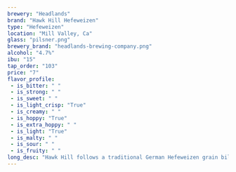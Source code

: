 ```yaml
---
brewery: "Headlands"
brand: "Hawk Hill Hefeweizen"
type: "Hefeweizen"
location: "Mill Valley, Ca"
glass: "pilsner.png"
brewery_brand: "headlands-brewing-company.png"
alcohol: "4.7%"
ibu: "15"
tap_order: "103"
price: "7"
flavor_profile:
 - is_bitter: " "
 - is_strong: " "
 - is_sweet: " "
 - is_light_crisp: "True"
 - is_creamy: " "
 - is_hoppy: "True"
 - is_extra_hoppy: " "
 - is_light: "True"
 - is_malty: " "
 - is_sour: " "
 - is_fruity: " "
long_desc: "Hawk Hill follows a traditional German Hefeweizen grain bill with a bit of rye tossed in to draw out the pepper and spice notes from the light hopping schedule."
---
```


